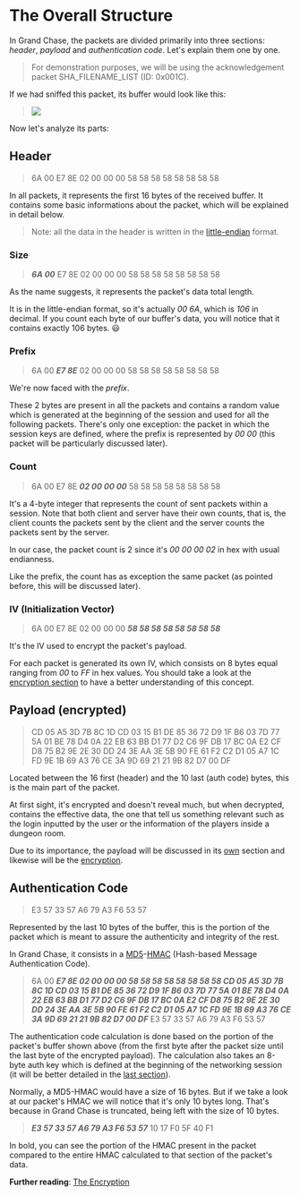 # **The Overall Structure**
In Grand Chase, the packets are divided primarily into three sections: _header_, _payload_ and _authentication code_. Let's explain them one by one.

> For demonstration purposes, we will be using the acknowledgement packet SHA_FILENAME_LIST (ID: 0x001C).

If we had sniffed this packet, its buffer would look like this:

> ![](http://i.imgur.com/zbJ7iV4.png)

Now let's analyze its parts:
## Header
> 6A 00 E7 8E 02 00 00 00 58 58 58 58 58 58 58 58

In all packets, it represents the first 16 bytes of the received buffer. It contains some basic informations about the packet, which will be explained in detail below.
> Note: all the data in the header is written in the [little-endian](https://en.wikipedia.org/wiki/Endianness#Little-endian) format.

### Size
> ***6A 00*** E7 8E 02 00 00 00 58 58 58 58 58 58 58 58

As the name suggests, it represents the packet's data total length.

It is in the little-endian format, so it's actually _00 6A_, which is _106_ in decimal. If you count each byte of our buffer's data, you will notice that it contains exactly 106 bytes. :smiley:

### Prefix
> 6A 00 ***E7 8E*** 02 00 00 00 58 58 58 58 58 58 58 58

We're now faced with the *prefix*. 

These 2 bytes are present in all the packets and contains a random value which is generated at the beginning of the session and used for all the following packets. There's only one exception: the packet in which the session keys are defined, where the prefix is represented by _00 00_ (this packet will be particularly discussed later).

### Count
> 6A 00 E7 8E ***02 00 00 00*** 58 58 58 58 58 58 58 58

It's a 4-byte integer that represents the count of sent packets within a session. Note that both client and server have their own counts, that is, the client counts the packets sent by the client and the server counts the packets sent by the server.

In our case, the packet count is 2 since it's _00 00 00 02_ in hex with usual endianness.

Like the prefix, the count has as exception the same packet (as pointed before, this will be discussed later).

### IV (Initialization Vector)
> 6A 00 E7 8E 02 00 00 00 ***58 58 58 58 58 58 58 58***

It's the IV used to encrypt the packet's payload.

For each packet is generated its own IV, which consists on 8 bytes equal ranging from _00_ to _FF_ in hex values. You should take a look at the [encryption section](./The%20Encryption.md#the-encryption) to have a better understanding of this concept.

## Payload (encrypted)
> CD 05 A5 3D 7B 8C 1D CD 03 15 B1 DE 85 36 72 D9 1F B6 03 7D 77 5A 01 BE 78 D4 0A 22 EB 63 BB D1 77 D2 C6 9F DB 17 BC 0A E2 CF D8 75 B2 9E 2E 30 DD 24 3E AA 3E 5B 90 FE 61 F2 C2 D1 05 A7 1C FD 9E 1B 69 A3 76 CE 3A 9D 69 21 21 9B 82 D7 00 DF

Located between the 16 first (header) and the 10 last (auth code) bytes, this is the main part of the packet.

At first sight, it's encrypted and doesn't reveal much, but when decrypted, contains the effective data, the one that tell us something relevant such as the login inputted by the user or the information of the players inside a dungeon room.

Due to its importance, the payload will be discussed in its [own](./The%20Payload.md#the-payload) section and likewise will be the [encryption](./The%20Encryption.md#the-encryption).

## Authentication Code
> E3 57 33 57 A6 79 A3 F6 53 57

Represented by the last 10 bytes of the buffer, this is the portion of the packet which is meant to assure the authenticity and integrity of the rest. 

In Grand Chase, it consists in a [MD5](https://en.wikipedia.org/wiki/MD5)-[HMAC](https://en.wikipedia.org/wiki/Hash-based_message_authentication_code) (Hash-based Message Authentication Code). 
> 6A 00 ***E7 8E 02 00 00 00 58 58 58 58 58 58 58 58 CD 05 A5 3D 7B 8C 1D CD 03 15 B1 DE 85 36 72 D9 1F B6 03 7D 77 5A 01 BE 78 D4 0A 22 EB 63 BB D1 77 D2 C6 9F DB 17 BC 0A E2 CF D8 75 B2 9E 2E 30 DD 24 3E AA 3E 5B 90 FE 61 F2 C2 D1 05 A7 1C FD 9E 1B 69 A3 76 CE 3A 9D 69 21 21 9B 82 D7 00 DF*** E3 57 33 57 A6 79 A3 F6 53 57

The authentication code calculation is done based on the portion of the packet's buffer shown above (from the first byte after the packet size until the last byte of the encrypted payload). The calculation also takes an 8-byte auth key which is defined at the beginning of the networking session (it will be better detailed in the [last section](./The%20Beginning%20of%20the%20Session.md#the-beginning-of-the-session)).

Normally, a MD5-HMAC would have a size of 16 bytes. But if we take a look at our packet's HMAC we will notice that it's only 10 bytes long. That's because in Grand Chase is truncated, being left with the size of 10 bytes.
> ***E3 57 33 57 A6 79 A3 F6 53 57*** 10 17 F0 5F 40 F1

In bold, you can see the portion of the HMAC present in the packet compared to the entire HMAC calculated to that section of the packet's data.

**Further reading**: [The Encryption](./The%20Encryption.md#the-encryption)
